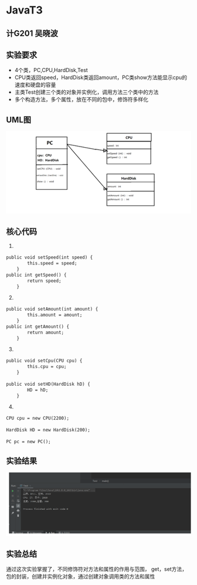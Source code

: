 # JavaT3

## 计G201 吴晓波

## 实验要求

+ 4个类，PC,CPU,HardDisk,Test
+ CPU类返回speed，HardDisk类返回amount，PC类show方法能显示cpu的速度和硬盘的容量
+ 主类Test创建三个类的对象并实例化，调用方法三个类中的方法
+ 多个构造方法，多个属性，放在不同的包中，修饰符多样化

## UML图

![](https://github.com/INHOPEKEEP/JavaT1/blob/main/picture/11.png)

## 核心代码
1.
```
public void setSpeed(int speed) {
        this.speed = speed;
    }
public int getSpeed() {
        return speed;
    }
```
2.
```
public void setAmount(int amount) {
        this.amount = amount;
    }
public int getAmount() {
        return amount;
    }
```
3.
```
public void setCpu(CPU cpu) {
        this.cpu = cpu;
    }

public void setHD(HardDisk hD) {
        HD = hD;
    }
```
4.
```
CPU cpu = new CPU(2200);

HardDisk HD = new HardDisk(200);

PC pc = new PC();
```
## 实验结果

![](https://github.com/INHOPEKEEP/JavaT1/blob/main/picture/20%20(2).png)

## 实验总结

通过这次实验掌握了，不同修饰符对方法和属性的作用与范围，
get，set方法，包的封装，创建并实例化对象，通过创建对象调用类的方法和属性
